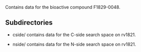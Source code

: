 Contains data for the bioactive compound F1829-0048.

## Subdirectories

- cside/ contains data for the C-side search space on rv1821.

- nside/ contains data for the N-side search space on rv1821.

